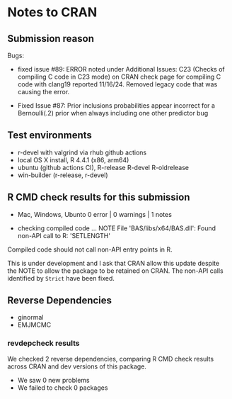 # Notes to CRAN

## Submission reason 

Bugs: 

- fixed issue #89: ERROR noted under Additional Issues: C23 (Checks of compiling
C code in C23 mode) on CRAN check page for compiling C code with
clang19 reported 11/16/24. Removed legacy code that was causing the error.

- Fixed Issue #87: Prior inclusions probabilities appear incorrect for a Bernoulli(.2) prior when always including one other predictor bug

## Test environments

- r-devel with valgrind via rhub github actions
- local OS X install, R 4.4.1 (x86, arm64)
- ubuntu  (github actions CI), R-release R-devel R-oldrelease
- win-builder (r-release, r-devel)

## R CMD check results for this submission

* Mac, Windows, Ubunto
 0 error | 0 warnings | 1 notes

* checking compiled code ... NOTE
File 'BAS/libs/x64/BAS.dll':
  Found non-API call to R: 'SETLENGTH'

Compiled code should not call non-API entry points in R.

This is under development and I ask that CRAN allow this update 
despite the NOTE to allow the package to be retained on CRAN. 
The non-API calls identified by `Strict` have been fixed.

## Reverse Dependencies

- ginormal
- EMJMCMC

### revdepcheck results

We checked 2 reverse dependencies, comparing R CMD check results across CRAN and dev versions of this package.

 * We saw 0 new problems
 * We failed to check 0 packages


